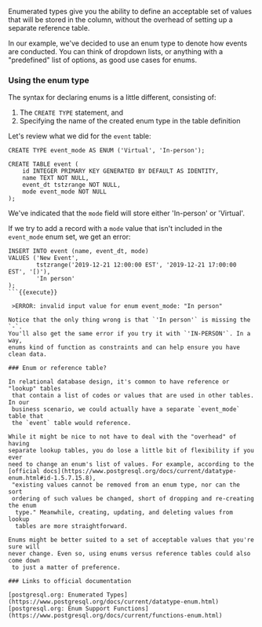 Enumerated types give you the ability to define an acceptable set of values 
that will be stored in the column, without the overhead of setting up a 
separate reference table.

In our example, we've decided to use an enum type to denote how events are 
conducted. You can think of dropdown lists, or anything with a "predefined" 
list of options, as good use cases for enums.

### Using the enum type

The syntax for declaring enums is a little different, consisting of:

1. The `CREATE TYPE` statement, and
2. Specifying the name of the created enum type in the table definition

Let's review what we did for the `event` table:

```
CREATE TYPE event_mode AS ENUM ('Virtual', 'In-person');

CREATE TABLE event (
    id INTEGER PRIMARY KEY GENERATED BY DEFAULT AS IDENTITY,
    name TEXT NOT NULL,
    event_dt tstzrange NOT NULL,
    mode event_mode NOT NULL
);
```

We've indicated that the `mode` field will store either 'In-person' or 'Virtual'.

If we try to add a record with a `mode` value that isn't included in the 
`event_mode` enum set, we get an error:

```
INSERT INTO event (name, event_dt, mode)
VALUES ('New Event', 
        tstzrange('2019-12-21 12:00:00 EST', '2019-12-21 17:00:00 EST', '[)'),
        'In person'        
);
```{{execute}}

 >ERROR: invalid input value for enum event_mode: "In person"

Notice that the only thing wrong is that `'In person'` is missing the `-`. 
You'll also get the same error if you try it with `'IN-PERSON'`. In a way, 
enums kind of function as constraints and can help ensure you have clean data.

### Enum or reference table?

In relational database design, it's common to have reference or "lookup" tables
 that contain a list of codes or values that are used in other tables. In our 
 business scenario, we could actually have a separate `event_mode` table that 
 the `event` table would reference.

While it might be nice to not have to deal with the "overhead" of having 
separate lookup tables, you do lose a little bit of flexibility if you ever 
need to change an enum's list of values. For example, according to the 
[official docs](https://www.postgresql.org/docs/current/datatype-enum.html#id-1.5.7.15.8),
 "existing values cannot be removed from an enum type, nor can the sort 
 ordering of such values be changed, short of dropping and re-creating the enum
  type." Meanwhile, creating, updating, and deleting values from lookup 
  tables are more straightforward.

Enums might be better suited to a set of acceptable values that you're sure will 
never change. Even so, using enums versus reference tables could also come down
 to just a matter of preference.

### Links to official documentation

[postgresql.org: Enumerated Types](https://www.postgresql.org/docs/current/datatype-enum.html)  
[postgresql.org: Enum Support Functions](https://www.postgresql.org/docs/current/functions-enum.html)
